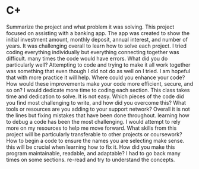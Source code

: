 # C+

Summarize the project and what problem it was solving.
This project focused on assisting with a banking app. The app was created to show the initial investment amount, monthly deposit, annual interest, and number of years.  It was challenging overall to learn how to solve each project. I tried coding everything individually but everything connecting together was difficult. many times the code would have errors. 
What did you do particularly well?
Attempting to code and trying to make it all work together was something that even though I did not do as well on I tried. I am hopeful that with more practice it will help. 
Where could you enhance your code? How would these improvements make your code more efficient, secure, and so on? I would dedicate more time to coding each section. This class takes time and dedication to solve. It is not easy. 
Which pieces of the code did you find most challenging to write, and how did you overcome this? What tools or resources are you adding to your support network? Overall it is not the lines but fixing mistakes that have been done throughout. learning how to debug a code has been the most challenging. I would attempt to rely more on my resources to help me move forward. 
What skills from this project will be particularly transferable to other projects or coursework? How to begin a code to ensure the names you are selecting make sense. this will be crucial when learning how to fix it. 
How did you make this program maintainable, readable, and adaptable? I had to go back many times on some sections. re-read and try to understand the concepts. 
